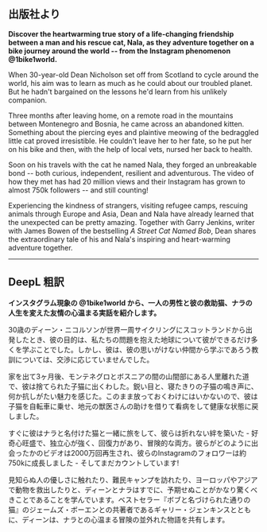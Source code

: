 ## 出版社より

 **Discover the heartwarming true story of a life-changing friendship between a man and his rescue cat, Nala, as they adventure together on a bike journey around the world -- from the Instagram phenomenon @1bike1world.**

When 30-year-old Dean Nicholson set off from Scotland to cycle around the world, his aim was to learn as much as he could about our troubled planet. But he hadn't bargained on the lessons he'd learn from his unlikely companion.

Three months after leaving home, on a remote road in the mountains between Montenegro and Bosnia, he came across an abandoned kitten. Something about the piercing eyes and plaintive meowing of the bedraggled little cat proved irresistible. He couldn't leave her to her fate, so he put her on his bike and then, with the help of local vets, nursed her back to health.

Soon on his travels with the cat he named Nala, they forged an unbreakable bond -- both curious, independent, resilient and adventurous. The video of how they met has had 20 million views and their Instagram has grown to almost 750k followers -- and still counting!

Experiencing the kindness of strangers, visiting refugee camps, rescuing animals through Europe and Asia, Dean and Nala have already learned that the unexpected can be pretty amazing. Together with Garry Jenkins, writer with James Bowen of the bestselling _A Street Cat Named Bob_, Dean shares the extraordinary tale of his and Nala's inspiring and heart-warming adventure together.

---

## DeepL 粗訳

 **インスタグラム現象の @1bike1world から、一人の男性と彼の救助猫、ナラの人生を変えた友情の心温まる実話を紹介します。**

30歳のディーン・ニコルソンが世界一周サイクリングにスコットランドから出発したとき、彼の目的は、私たちの問題を抱えた地球について彼ができるだけ多くを学ぶことでした。しかし、彼は、彼の思いがけない仲間から学ぶであろう教訓については、交渉に応じていませんでした。

家を出て3ヶ月後、モンテネグロとボスニアの間の山間部にある人里離れた道で、彼は捨てられた子猫に出くわした。鋭い目と、寝たきりの子猫の鳴き声に、何か抗しがたい魅力を感じた。このまま放っておくわけにはいかないので、彼は子猫を自転車に乗せ、地元の獣医さんの助けを借りて看病をして健康な状態に戻しました。

すぐに彼はナラと名付けた猫と一緒に旅をして、彼らは折れない絆を築いた \- 好奇心旺盛で、独立心が強く、回復力があり、冒険的な両方。彼らがどのように出会ったかのビデオは2000万回再生され、彼らのInstagramのフォロワーは約750kに成長しました - そしてまだカウントしています!

見知らぬ人の優しさに触れたり、難民キャンプを訪れたり、ヨーロッパやアジアで動物を救出したりと、ディーンとナラはすでに、予期せぬことがかなり驚くべきことであることを学んでいます。ベストセラー『ボブと名づけられた通りの猫』のジェームズ・ボーエンとの共著者であるギャリー・ジェンキンスとともに、ディーンは、ナラとの心温まる冒険の並外れた物語を共有します。
